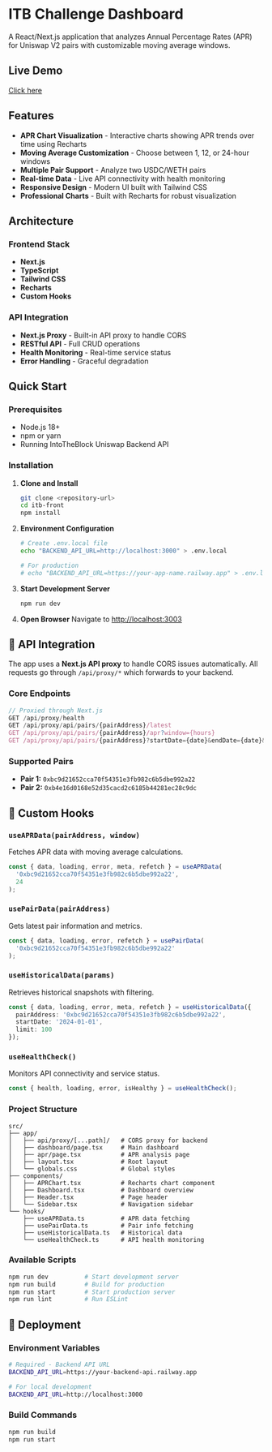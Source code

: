 # ITB Challenge Dashboard

A React/Next.js application that analyzes Annual Percentage Rates (APR) for Uniswap V2 pairs with customizable moving average windows.

## Live Demo

[Click here](https://itb-front.netlify.app/)

## Features

- **APR Chart Visualization** - Interactive charts showing APR trends over time using Recharts
- **Moving Average Customization** - Choose between 1, 12, or 24-hour windows
- **Multiple Pair Support** - Analyze two USDC/WETH pairs
- **Real-time Data** - Live API connectivity with health monitoring
- **Responsive Design** - Modern UI built with Tailwind CSS
- **Professional Charts** - Built with Recharts for robust visualization

##  Architecture

### Frontend Stack
- **Next.js** 
- **TypeScript**
- **Tailwind CSS**
- **Recharts** 
- **Custom Hooks** 

### API Integration
- **Next.js Proxy** - Built-in API proxy to handle CORS
- **RESTful API** - Full CRUD operations
- **Health Monitoring** - Real-time service status
- **Error Handling** - Graceful degradation

## Quick Start

### Prerequisites
- Node.js 18+ 
- npm or yarn
- Running IntoTheBlock Uniswap Backend API

### Installation

1. **Clone and Install**
   ```bash
   git clone <repository-url>
   cd itb-front
   npm install
   ```

2. **Environment Configuration**
   ```bash
   # Create .env.local file
   echo "BACKEND_API_URL=http://localhost:3000" > .env.local
   
   # For production
   # echo "BACKEND_API_URL=https://your-app-name.railway.app" > .env.local
   ```

3. **Start Development Server**
   ```bash
   npm run dev
   ```

4. **Open Browser**
   Navigate to [http://localhost:3003](http://localhost:3003)


## 🔧 API Integration

The app uses a **Next.js API proxy** to handle CORS issues automatically. All requests go through `/api/proxy/*` which forwards to your backend.

### Core Endpoints
```typescript
// Proxied through Next.js
GET /api/proxy/health
GET /api/proxy/api/pairs/{pairAddress}/latest
GET /api/proxy/api/pairs/{pairAddress}/apr?window={hours}
GET /api/proxy/api/pairs/{pairAddress}?startDate={date}&endDate={date}&limit={number}
```

### Supported Pairs
- **Pair 1:** `0xbc9d21652cca70f54351e3fb982c6b5dbe992a22`
- **Pair 2:** `0xb4e16d0168e52d35cacd2c6185b44281ec28c9dc`

## 🎣 Custom Hooks

### `useAPRData(pairAddress, window)`
Fetches APR data with moving average calculations.

```typescript
const { data, loading, error, meta, refetch } = useAPRData(
  '0xbc9d21652cca70f54351e3fb982c6b5dbe992a22',
  24
);
```

### `usePairData(pairAddress)`
Gets latest pair information and metrics.

```typescript
const { data, loading, error, refetch } = usePairData(
  '0xbc9d21652cca70f54351e3fb982c6b5dbe992a22'
);
```

### `useHistoricalData(params)`
Retrieves historical snapshots with filtering.

```typescript
const { data, loading, error, meta, refetch } = useHistoricalData({
  pairAddress: '0xbc9d21652cca70f54351e3fb982c6b5dbe992a22',
  startDate: '2024-01-01',
  limit: 100
});
```

### `useHealthCheck()`
Monitors API connectivity and service status.

```typescript
const { health, loading, error, isHealthy } = useHealthCheck();
```

### Project Structure
```
src/
├── app/
│   ├── api/proxy/[...path]/   # CORS proxy for backend
│   ├── dashboard/page.tsx     # Main dashboard
│   ├── apr/page.tsx           # APR analysis page
│   ├── layout.tsx             # Root layout
│   └── globals.css            # Global styles
├── components/
│   ├── APRChart.tsx           # Recharts chart component
│   ├── Dashboard.tsx          # Dashboard overview
│   ├── Header.tsx             # Page header
│   └── Sidebar.tsx            # Navigation sidebar
└── hooks/
    ├── useAPRData.ts          # APR data fetching
    ├── usePairData.ts         # Pair info fetching
    ├── useHistoricalData.ts   # Historical data
    └── useHealthCheck.ts      # API health monitoring
```

### Available Scripts
```bash
npm run dev          # Start development server
npm run build        # Build for production
npm run start        # Start production server
npm run lint         # Run ESLint
```

## 🚀 Deployment

### Environment Variables
```bash
# Required - Backend API URL
BACKEND_API_URL=https://your-backend-api.railway.app

# For local development
BACKEND_API_URL=http://localhost:3000
```

### Build Commands
```bash
npm run build
npm run start
```
